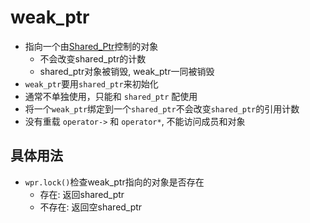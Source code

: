 # weak_ptr

- 指向一个由[Shared_Ptr](c++-shared-ptr.md)控制的对象
  - 不会改变shared_ptr的计数
  - shared_ptr对象被销毁, weak_ptr一同被销毁
- `weak_ptr`要用`shared_ptr`来初始化
- 通常不单独使用，只能和 `shared_ptr` 配使用
- 将一个`weak_ptr`绑定到一个`shared_ptr`不会改变`shared_ptr`的引用计数
- 没有重载 `operator->` 和 `operator*`, 不能访问成员和对象  

## 具体用法

- `wpr.lock()`检查weak_ptr指向的对象是否存在
  - 存在: 返回shared_ptr
  - 不存在: 返回空shared_ptr